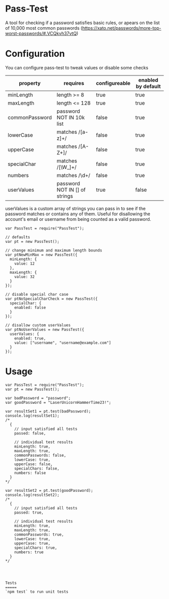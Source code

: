 Pass-Test
=========

A tool for checking if a password satisfies basic rules, or apears on the list of
10,000 most common passwords (https://xato.net/passwords/more-top-worst-passwords/#.VCQkvh37vtQ)

Configuration
=============

You can configure pass-test to tweak values or disable some checks

|property       |requires                     |configureable|enabled by default|
|---------------|-----------------------------|-------------|------------------|
|minLength      |length >= 8                  |true         |true              |
|maxLength      |length <= 128                |true         |true              |
|commonPassword |password NOT IN 10k list     |false        |true              |
|lowerCase      |matches /[a-z]+/             |false        |true              |
|upperCase      |matches /[A-Z+]/             |false        |true              |
|specialChar    |matches /[\W_]+/             |false        |true              |
|numbers        |matches /\d+/                |false        |true              |
|userValues     |password NOT IN [] of strings|true         |false             |

userValues is a custom array of strings you can pass in to see if the password
matches or contains any of them. Useful for disallowing the account's email or username
from being counted as a valid password.

```
var PassTest = require("PassTest");

// defaults
var pt = new PassTest();

// change minimum and maximum length bounds
var ptNewMinMax = new PassTest({
  minLength: {
    value: 12
  },
  maxLength: {
    value: 32
  }
});

// disable special char case
var ptNoSpecialCharCheck = new PassTest({
  specialChar: {
    enabled: false
  }
});

// disallow custom userValues
var ptNoUserValues = new PassTest({
  userValues: {
    enabled: true,
    value: ["username", "username@example.com"]
  }
});
```

Usage
=====
```
var PassTest = require("PassTest");
var pt = new PassTest();

var badPassword = "password";
var goodPassword = "LaserUnicornHammerTime23!";

var resultSet1 = pt.test(badPassword);
console.log(resultSet1);
/*
  {
    // input satisfied all tests
    passed: false,

    // individual test results
    minLength: true,
    maxLength: true,
    commonPasswords: false,
    lowerCase: true,
    upperCase: false,
    specialChars: false,
    numbers: false
  }
*/

var resultSet2 = pt.test(goodPassword);
console.log(resultSet2);
/*
  {
    // input satisfied all tests
    passed: true,

    // individual test results
    minLength: true,
    maxLength: true,
    commonPasswords: true,
    lowerCase: true,
    upperCase: true,
    specialChars: true,
    numbers: true
  }
*/
```
```



Tests
=====
`npm test` to run unit tests
